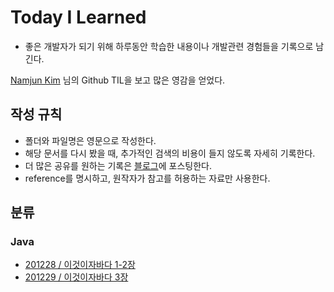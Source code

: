 # Today I Learned


* 좋은 개발자가 되기 위해 하루동안 학습한 내용이나 개발관련 경험들을 기록으로 남긴다.

[Namjun Kim](https://github.com/namjunemy) 님의 Github TIL을 보고 많은 영감을 얻었다.

  

## 작성 규칙

* 폴더와 파일명은 영문으로 작성한다.
* 해당 문서를 다시 봤을 때, 추가적인 검색의 비용이 들지 않도록 자세히 기록한다.
* 더 많은 공유를 원하는 기록은 [블로그](https://velog.io/@tilsong)에 포스팅한다.
* reference를 명시하고, 원작자가 참고를 허용하는 자료만 사용한다.


## 분류

### Java

*  [201228 / 이것이자바다 1-2장](https://github.com/tilsong/TIL/blob/main/thisisjava/thisisjava_chapter1-2.md)
*  [201229 / 이것이자바다 3장](https://github.com/tilsong/TIL/blob/main/thisisjava/thisisjava_chapter3.md)

